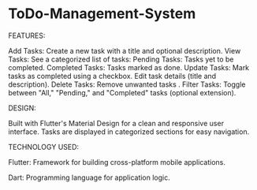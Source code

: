 # ToDo-Management-System

FEATURES:

Add Tasks:
Create a new task with a title and optional description.
View Tasks:
See a categorized list of tasks:
Pending Tasks:
Tasks yet to be completed.
Completed Tasks: 
Tasks marked as done.
Update Tasks:
Mark tasks as completed using a checkbox.
Edit task details (title and description).
Delete Tasks: 
Remove unwanted tasks .
Filter Tasks: 
Toggle between "All," "Pending," and "Completed" tasks (optional extension).

DESIGN:

Built with Flutter's Material Design for a clean and responsive user interface.
Tasks are displayed in categorized sections for easy navigation.

TECHNOLOGY USED:

Flutter: Framework for building cross-platform mobile applications.

Dart: Programming language for application logic.

